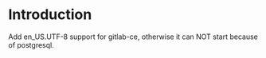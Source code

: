 # Introduction
Add en_US.UTF-8 support for gitlab-ce, otherwise it can NOT start because of postgresql.